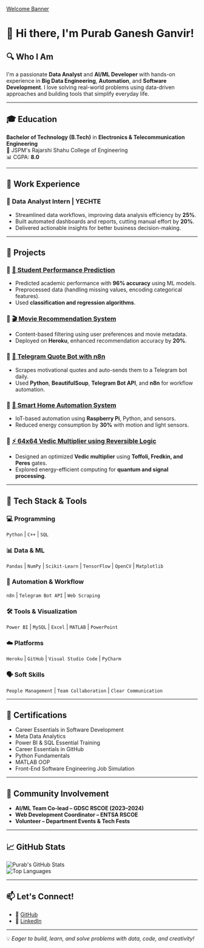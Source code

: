 <!-- Optional: Add a banner image here -->
[Welcome Banner](./github-header-image.png)


# 👋 Hi there, I'm Purab Ganesh Ganvir!

## 🔍 Who I Am
I'm a passionate **Data Analyst** and **AI/ML Developer** with hands-on experience in **Big Data Engineering**, **Automation**, and **Software Development**. I love solving real-world problems using data-driven approaches and building tools that simplify everyday life.

---

## 🎓 Education
**Bachelor of Technology (B.Tech)** in **Electronics & Telecommunication Engineering**  
📍 JSPM's Rajarshi Shahu College of Engineering  
📊 CGPA: **8.0**

---

## 💼 Work Experience

### 🧠 **Data Analyst Intern | YECHTE**
- Streamlined data workflows, improving data analysis efficiency by **25%**.
- Built automated dashboards and reports, cutting manual effort by **20%**.
- Delivered actionable insights for better business decision-making.

---

## 🔬 Projects

### 📌 [🎯 Student Performance Prediction](https://github.com/Purab47/Student-Performance-Prediction)
- Predicted academic performance with **96% accuracy** using ML models.
- Preprocessed data (handling missing values, encoding categorical features).
- Used **classification and regression algorithms**.

### 📌 [🎬 Movie Recommendation System](https://github.com/Purab47/Movie-Recommendation-System)
- Content-based filtering using user preferences and movie metadata.
- Deployed on **Heroku**, enhanced recommendation accuracy by **20%**.

### 📌 [🤖 Telegram Quote Bot with n8n](https://github.com/Purab47/Telegram-Quote-Bot)
- Scrapes motivational quotes and auto-sends them to a Telegram bot daily.
- Used **Python**, **BeautifulSoup**, **Telegram Bot API**, and **n8n** for workflow automation.

### 📌 [🏡 Smart Home Automation System](https://github.com/Purab47/Smart-Home-Automation)
- IoT-based automation using **Raspberry Pi**, Python, and sensors.
- Reduced energy consumption by **30%** with motion and light sensors.

### 📌 [⚡ 64x64 Vedic Multiplier using Reversible Logic](https://github.com/Purab47/Vedic-Multiplier)
- Designed an optimized **Vedic multiplier** using **Toffoli, Fredkin, and Peres** gates.
- Explored energy-efficient computing for **quantum and signal processing**.

---

## 🧰 Tech Stack & Tools

### 💻 Programming
`Python` | `C++` | `SQL`

### 📊 Data & ML
`Pandas` | `NumPy` | `Scikit-Learn` | `TensorFlow` | `OpenCV` | `Matplotlib`

### 🔗 Automation & Workflow
`n8n` | `Telegram Bot API` | `Web Scraping`

### 🛠 Tools & Visualization
`Power BI` | `MySQL` | `Excel` | `MATLAB` | `PowerPoint`

### ☁️ Platforms
`Heroku` | `GitHub` | `Visual Studio Code` | `PyCharm`

### 🗣 Soft Skills
`People Management` | `Team Collaboration` | `Clear Communication`

---

## 📜 Certifications

- Career Essentials in Software Development  
- Meta Data Analytics  
- Power BI & SQL Essential Training  
- Career Essentials in GitHub  
- Python Fundamentals  
- MATLAB OOP  
- Front-End Software Engineering Job Simulation

---

## 🤝 Community Involvement

- **AI/ML Team Co-lead – GDSC RSCOE (2023–2024)**
- **Web Development Coordinator – ENTSA RSCOE**
- **Volunteer – Department Events & Tech Fests**

---

## 📈 GitHub Stats

![Purab's GitHub Stats](https://github-readme-stats.vercel.app/api?username=Purab47&show_icons=true&theme=github_dark)  
![Top Languages](https://github-readme-stats.vercel.app/api/top-langs/?username=Purab47&layout=compact&theme=github_dark)

---

## 📫 Let's Connect!

- 🔗 [GitHub](https://github.com/Purab47)
- 💼 [LinkedIn](https://www.linkedin.com/in/purabg22/)

---

💡 *Eager to build, learn, and solve problems with data, code, and creativity!*

